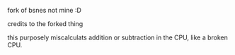 fork of bsnes not mine :D

credits to the forked thing

this purposely miscalculats addition or subtraction in the CPU, like a broken CPU.
